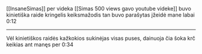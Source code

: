 [[InsaneSimas]] per videka [[Simas 500 views gavo youtube videke]] buvo kinietiška raide kringelis keiksmažodis tan buvo parašytas įžeidė mane labai 0:12

---
Vėl kinietiškos raidės kažkokios sukinėjas visas puses, dainuoja čia šoka krč keikias ant manęs per 0:34
